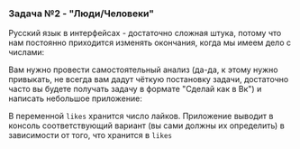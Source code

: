 ### Задача №2 - "Люди/Человеки"
Русский язык в интерфейсах - достаточно сложная штука, потому что нам постоянно приходится изменять окончания, когда мы имеем дело с числами:

Вам нужно провести самостоятельный анализ (да-да, к этому нужно привыкать, не всегда вам дадут чёткую постановку задачи, достаточно часто вы будете получать задачу в формате "Сделай как в Вк") и написать небольшое приложение:

В переменной `likes` хранится число лайков. Приложение выводит в консоль соответствующий вариант (вы сами должны их определить) в зависимости от того, что хранится в `likes`